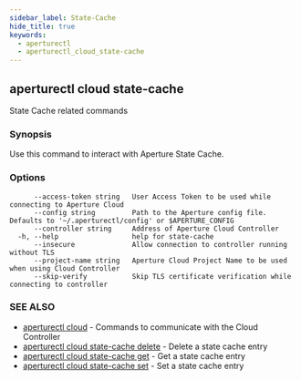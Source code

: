 ```yaml
---
sidebar_label: State-Cache
hide_title: true
keywords:
  - aperturectl
  - aperturectl_cloud_state-cache
---
```


<!-- markdownlint-disable -->

## aperturectl cloud state-cache

State Cache related commands

### Synopsis

Use this command to interact with Aperture State Cache.

### Options

```
      --access-token string   User Access Token to be used while connecting to Aperture Cloud
      --config string         Path to the Aperture config file. Defaults to '~/.aperturectl/config' or $APERTURE_CONFIG
      --controller string     Address of Aperture Cloud Controller
  -h, --help                  help for state-cache
      --insecure              Allow connection to controller running without TLS
      --project-name string   Aperture Cloud Project Name to be used when using Cloud Controller
      --skip-verify           Skip TLS certificate verification while connecting to controller
```

### SEE ALSO

- [aperturectl cloud](/reference/aperture-cli/aperturectl/cloud/cloud.md) - Commands to communicate with the Cloud Controller
- [aperturectl cloud state-cache delete](/reference/aperture-cli/aperturectl/cloud/state-cache/delete/delete.md) - Delete a state cache entry
- [aperturectl cloud state-cache get](/reference/aperture-cli/aperturectl/cloud/state-cache/get/get.md) - Get a state cache entry
- [aperturectl cloud state-cache set](/reference/aperture-cli/aperturectl/cloud/state-cache/set/set.md) - Set a state cache entry
